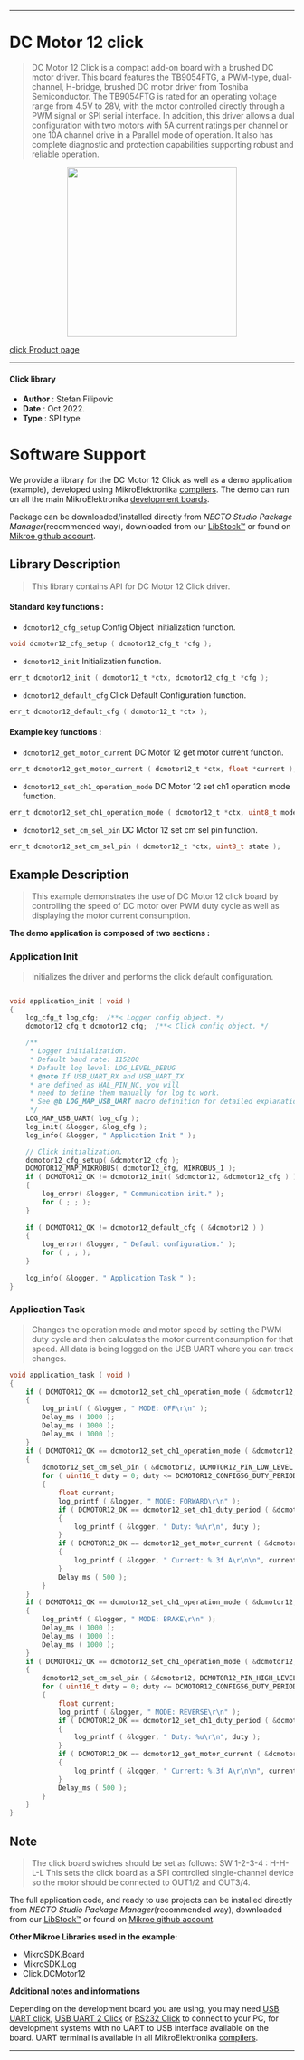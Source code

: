 
---
# DC Motor 12 click

> DC Motor 12 Click is a compact add-on board with a brushed DC motor driver. This board features the TB9054FTG, 
> a PWM-type, dual-channel, H-bridge, brushed DC motor driver from Toshiba Semiconductor. 
> The TB9054FTG is rated for an operating voltage range from 4.5V to 28V, 
> with the motor controlled directly through a PWM signal or SPI serial interface. 
> In addition, this driver allows a dual configuration with two motors with 5A current ratings per channel 
> or one 10A channel drive in a Parallel mode of operation. It also has complete diagnostic 
> and protection capabilities supporting robust and reliable operation.

<p align="center">
  <img src="https://download.mikroe.com/images/click_for_ide/dcmotor12_click.png" height=300px>
</p>

[click Product page](https://www.mikroe.com/dc-motor-12-click)

---


#### Click library

- **Author**        : Stefan Filipovic
- **Date**          : Oct 2022.
- **Type**          : SPI type


# Software Support

We provide a library for the DC Motor 12 Click
as well as a demo application (example), developed using MikroElektronika
[compilers](https://www.mikroe.com/necto-studio).
The demo can run on all the main MikroElektronika [development boards](https://www.mikroe.com/development-boards).

Package can be downloaded/installed directly from *NECTO Studio Package Manager*(recommended way), downloaded from our [LibStock&trade;](https://libstock.mikroe.com) or found on [Mikroe github account](https://github.com/MikroElektronika/mikrosdk_click_v2/tree/master/clicks).

## Library Description

> This library contains API for DC Motor 12 Click driver.

#### Standard key functions :

- `dcmotor12_cfg_setup` Config Object Initialization function.
```c
void dcmotor12_cfg_setup ( dcmotor12_cfg_t *cfg );
```

- `dcmotor12_init` Initialization function.
```c
err_t dcmotor12_init ( dcmotor12_t *ctx, dcmotor12_cfg_t *cfg );
```

- `dcmotor12_default_cfg` Click Default Configuration function.
```c
err_t dcmotor12_default_cfg ( dcmotor12_t *ctx );
```

#### Example key functions :

- `dcmotor12_get_motor_current` DC Motor 12 get motor current function.
```c
err_t dcmotor12_get_motor_current ( dcmotor12_t *ctx, float *current );
```

- `dcmotor12_set_ch1_operation_mode` DC Motor 12 set ch1 operation mode function.
```c
err_t dcmotor12_set_ch1_operation_mode ( dcmotor12_t *ctx, uint8_t mode );
```

- `dcmotor12_set_cm_sel_pin` DC Motor 12 set cm sel pin function.
```c
err_t dcmotor12_set_cm_sel_pin ( dcmotor12_t *ctx, uint8_t state );
```

## Example Description

> This example demonstrates the use of DC Motor 12 click board by controlling the speed
> of DC motor over PWM duty cycle as well as displaying the motor current consumption.

**The demo application is composed of two sections :**

### Application Init

> Initializes the driver and performs the click default configuration.

```c

void application_init ( void )
{
    log_cfg_t log_cfg;  /**< Logger config object. */
    dcmotor12_cfg_t dcmotor12_cfg;  /**< Click config object. */

    /** 
     * Logger initialization.
     * Default baud rate: 115200
     * Default log level: LOG_LEVEL_DEBUG
     * @note If USB_UART_RX and USB_UART_TX 
     * are defined as HAL_PIN_NC, you will 
     * need to define them manually for log to work. 
     * See @b LOG_MAP_USB_UART macro definition for detailed explanation.
     */
    LOG_MAP_USB_UART( log_cfg );
    log_init( &logger, &log_cfg );
    log_info( &logger, " Application Init " );

    // Click initialization.
    dcmotor12_cfg_setup( &dcmotor12_cfg );
    DCMOTOR12_MAP_MIKROBUS( dcmotor12_cfg, MIKROBUS_1 );
    if ( DCMOTOR12_OK != dcmotor12_init( &dcmotor12, &dcmotor12_cfg ) )
    {
        log_error( &logger, " Communication init." );
        for ( ; ; );
    }
    
    if ( DCMOTOR12_OK != dcmotor12_default_cfg ( &dcmotor12 ) )
    {
        log_error( &logger, " Default configuration." );
        for ( ; ; );
    }
    
    log_info( &logger, " Application Task " );
}

```

### Application Task

> Changes the operation mode and motor speed by setting the PWM duty cycle and then calculates
> the motor current consumption for that speed. All data is being logged on the USB UART
> where you can track changes.

```c
void application_task ( void )
{
    if ( DCMOTOR12_OK == dcmotor12_set_ch1_operation_mode ( &dcmotor12, DCMOTOR12_MODE_OUTPUT_OFF ) )
    {
        log_printf ( &logger, " MODE: OFF\r\n" );
        Delay_ms ( 1000 );
        Delay_ms ( 1000 );
        Delay_ms ( 1000 );
    }
    if ( DCMOTOR12_OK == dcmotor12_set_ch1_operation_mode ( &dcmotor12, DCMOTOR12_MODE_FORWARD ) )
    {
        dcmotor12_set_cm_sel_pin ( &dcmotor12, DCMOTOR12_PIN_LOW_LEVEL );
        for ( uint16_t duty = 0; duty <= DCMOTOR12_CONFIG56_DUTY_PERIOD_MAX; duty += 100 )
        {
            float current;
            log_printf ( &logger, " MODE: FORWARD\r\n" );
            if ( DCMOTOR12_OK == dcmotor12_set_ch1_duty_period ( &dcmotor12, duty ) )
            {
                log_printf ( &logger, " Duty: %u\r\n", duty );
            }
            if ( DCMOTOR12_OK == dcmotor12_get_motor_current ( &dcmotor12, &current ) )
            {
                log_printf ( &logger, " Current: %.3f A\r\n\n", current );
            }
            Delay_ms ( 500 );
        }
    }
    if ( DCMOTOR12_OK == dcmotor12_set_ch1_operation_mode ( &dcmotor12, DCMOTOR12_MODE_BRAKE ) )
    {
        log_printf ( &logger, " MODE: BRAKE\r\n" );
        Delay_ms ( 1000 );
        Delay_ms ( 1000 );
        Delay_ms ( 1000 );
    }
    if ( DCMOTOR12_OK == dcmotor12_set_ch1_operation_mode ( &dcmotor12, DCMOTOR12_MODE_REVERSE ) )
    {
        dcmotor12_set_cm_sel_pin ( &dcmotor12, DCMOTOR12_PIN_HIGH_LEVEL );
        for ( uint16_t duty = 0; duty <= DCMOTOR12_CONFIG56_DUTY_PERIOD_MAX; duty += 100 )
        {
            float current;
            log_printf ( &logger, " MODE: REVERSE\r\n" );
            if ( DCMOTOR12_OK == dcmotor12_set_ch1_duty_period ( &dcmotor12, duty ) )
            {
                log_printf ( &logger, " Duty: %u\r\n", duty );
            }
            if ( DCMOTOR12_OK == dcmotor12_get_motor_current ( &dcmotor12, &current ) )
            {
                log_printf ( &logger, " Current: %.3f A\r\n\n", current );
            }
            Delay_ms ( 500 );
        }
    }
}
```

## Note

> The click board swiches should be set as follows: SW 1-2-3-4 : H-H-L-L
> This sets the click board as a SPI controlled single-channel device so 
> the motor should be connected to OUT1/2 and OUT3/4.

The full application code, and ready to use projects can be installed directly from *NECTO Studio Package Manager*(recommended way), downloaded from our [LibStock&trade;](https://libstock.mikroe.com) or found on [Mikroe github account](https://github.com/MikroElektronika/mikrosdk_click_v2/tree/master/clicks).

**Other Mikroe Libraries used in the example:**

- MikroSDK.Board
- MikroSDK.Log
- Click.DCMotor12

**Additional notes and informations**

Depending on the development board you are using, you may need
[USB UART click](https://www.mikroe.com/usb-uart-click),
[USB UART 2 Click](https://www.mikroe.com/usb-uart-2-click) or
[RS232 Click](https://www.mikroe.com/rs232-click) to connect to your PC, for
development systems with no UART to USB interface available on the board. UART
terminal is available in all MikroElektronika
[compilers](https://shop.mikroe.com/compilers).

---
